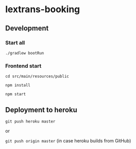 # lextrans-booking


## Development

### Start all

`./gradlew bootRun`

### Frontend start

`cd src/main/resources/public`

`npm install`

`npm start`

## Deployment to heroku

`git push heroku master`

or

`git push origin master` (in  case heroku builds from GitHub)